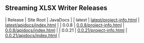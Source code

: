 ## Streaming XLSX Writer Releases

| Release | Site Root | JavaDocs |
| latest | [latest/project-info.html](https://Yaytay.github.io/streaming-xlsx-writer/latest/project-info.html) | [latest/apidocs/index.html](https://Yaytay.github.io/streaming-xlsx-writer/latest/apidocs/index.html) | 
| 0.0.8 | [0.0.8/project-info.html](https://Yaytay.github.io/streaming-xlsx-writer/0.0.8/project-info.html) | [0.0.8/apidocs/index.html](https://Yaytay.github.io/streaming-xlsx-writer/0.0.8/apidocs/index.html) | 
| 0.0.21 | [0.0.21/project-info.html](https://Yaytay.github.io/streaming-xlsx-writer/0.0.21/project-info.html) | [0.0.21/apidocs/index.html](https://Yaytay.github.io/streaming-xlsx-writer/0.0.21/apidocs/index.html) | 
